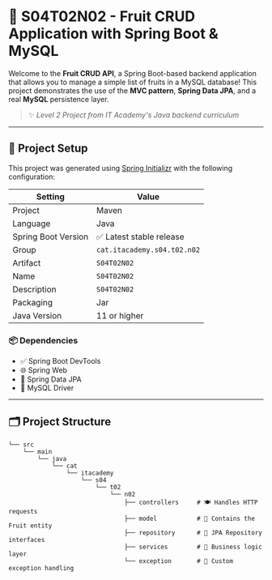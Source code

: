 # 🍓 S04T02N02 - Fruit CRUD Application with Spring Boot & MySQL

Welcome to the **Fruit CRUD API**, a Spring Boot-based backend application that allows you to manage a simple list of fruits in a MySQL database! This project demonstrates the use of the **MVC pattern**, **Spring Data JPA**, and a real **MySQL** persistence layer.

> ✨ _Level 2 Project from IT Academy's Java backend curriculum_

---

## 🔧 Project Setup

This project was generated using [Spring Initializr](https://start.spring.io/) with the following configuration:

| Setting              | Value                             |
|----------------------|-----------------------------------|
| Project              | Maven                             |
| Language             | Java                              |
| Spring Boot Version  | ✅ Latest stable release           |
| Group                | `cat.itacademy.s04.t02.n02`       |
| Artifact             | `S04T02N02`                       |
| Name                 | `S04T02N02`                       |
| Description          | `S04T02N02`                       |
| Packaging            | Jar                               |
| Java Version         | 11 or higher                      |

### 📦 Dependencies

- ✅ Spring Boot DevTools  
- 🌐 Spring Web  
- 🧬 Spring Data JPA  
- 🐬 MySQL Driver  

---

## 🗂️ Project Structure

```plaintext
└── src
    └── main
        └── java
            └── cat
                └── itacademy
                    └── s04
                        └── t02
                            └── n02
                                ├── controllers     # 🍽️ Handles HTTP requests
                                ├── model           # 🍏 Contains the Fruit entity
                                ├── repository      # 💾 JPA Repository interfaces
                                ├── services        # 🧠 Business logic layer
                                └── exception       # 🚨 Custom exception handling
